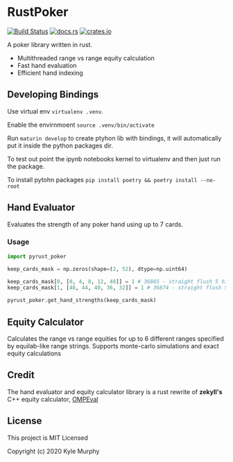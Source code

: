 # RustPoker

[![Build Status](https://travis-ci.org/kmurf1999/rust_poker.svg?branch=master)](https://travis-ci.org/kmurf1999/rust_poker)
[![docs.rs](https://docs.rs/rust_poker/badge.svg)](https://docs.rs/rust_poker)
[![crates.io](https://img.shields.io/crates/v/rust_poker.svg)](https://crates.io/crates/rust_poker)

A poker library written in rust.

 - Multithreaded range vs range equity calculation
 - Fast hand evaluation
 - Efficient hand indexing

## Developing Bindings

Use virtual env `virtualenv .venv`.

Enable the envirnmoent `source .venv/bin/activate`

Run `maturin develop` to create ptyhon lib with bindings, it will automatically put it inside the python packages dir.

To test out point the ipynb notebooks kernel to virtualenv and then just run the package.

To install pytohn packages `pip install poetry && poetry install --no-root`

## Hand Evaluator

Evaluates the strength of any poker hand using up to 7 cards.

### Usage

```python
import pyrust_poker

keep_cards_mask = np.zeros(shape=(2, 52), dtype=np.uint64)

keep_cards_mask[0, [0, 4, 8, 12, 48]] = 1 # 36865 - straight flush 5 high
keep_cards_mask[1, [48, 44, 40, 36, 32]] = 1 # 36874 - straight flush S high

pyrust_poker.get_hand_strengths(keep_cards_mask)
```

## Equity Calculator

Calculates the range vs range equities for up to 6 different ranges specified by equilab-like range strings.
Supports monte-carlo simulations and exact equity calculations

## Credit

The hand evaluator and equity calculator library is a rust rewrite of **zekyll's** C++ equity calculator, [OMPEval](https://github.com/zekyll/OMPEval)

## License

This project is MIT Licensed

Copyright (c) 2020 Kyle Murphy
